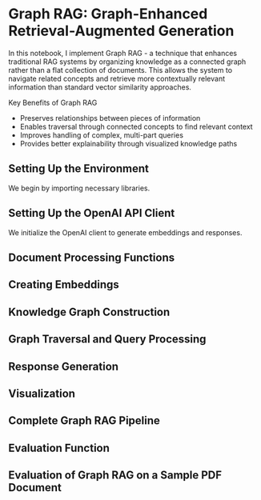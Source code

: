 # Graph RAG: Graph-Enhanced Retrieval-Augmented Generation

In this notebook, I implement Graph RAG - a technique that enhances traditional RAG systems by organizing knowledge as a connected graph rather than a flat collection of documents. This allows the system to navigate related concepts and retrieve more contextually relevant information than standard vector similarity approaches.

Key Benefits of Graph RAG

- Preserves relationships between pieces of information
- Enables traversal through connected concepts to find relevant context
- Improves handling of complex, multi-part queries
- Provides better explainability through visualized knowledge paths

## Setting Up the Environment
We begin by importing necessary libraries.

## Setting Up the OpenAI API Client
We initialize the OpenAI client to generate embeddings and responses.

## Document Processing Functions

## Creating Embeddings

## Knowledge Graph Construction

## Graph Traversal and Query Processing

## Response Generation

## Visualization

## Complete Graph RAG Pipeline

## Evaluation Function

## Evaluation of Graph RAG on a Sample PDF Document
